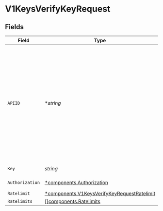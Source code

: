 # V1KeysVerifyKeyRequest


## Fields

| Field                                                                                                                                                                                                                        | Type                                                                                                                                                                                                                         | Required                                                                                                                                                                                                                     | Description                                                                                                                                                                                                                  | Example                                                                                                                                                                                                                      |
| ---------------------------------------------------------------------------------------------------------------------------------------------------------------------------------------------------------------------------- | ---------------------------------------------------------------------------------------------------------------------------------------------------------------------------------------------------------------------------- | ---------------------------------------------------------------------------------------------------------------------------------------------------------------------------------------------------------------------------- | ---------------------------------------------------------------------------------------------------------------------------------------------------------------------------------------------------------------------------- | ---------------------------------------------------------------------------------------------------------------------------------------------------------------------------------------------------------------------------- |
| `APIID`                                                                                                                                                                                                                      | **string*                                                                                                                                                                                                                    | :heavy_minus_sign:                                                                                                                                                                                                           | The id of the api where the key belongs to. This is optional for now but will be required soon.<br/>The key will be verified against the api's configuration. If the key does not belong to the api, the verification will fail. | api_1234                                                                                                                                                                                                                     |
| `Key`                                                                                                                                                                                                                        | *string*                                                                                                                                                                                                                     | :heavy_check_mark:                                                                                                                                                                                                           | The key to verify                                                                                                                                                                                                            | sk_1234                                                                                                                                                                                                                      |
| `Authorization`                                                                                                                                                                                                              | [*components.Authorization](../../models/components/authorization.md)                                                                                                                                                        | :heavy_minus_sign:                                                                                                                                                                                                           | Perform RBAC checks                                                                                                                                                                                                          |                                                                                                                                                                                                                              |
| `Ratelimit`                                                                                                                                                                                                                  | [*components.V1KeysVerifyKeyRequestRatelimit](../../models/components/v1keysverifykeyrequestratelimit.md)                                                                                                                    | :heavy_minus_sign:                                                                                                                                                                                                           | N/A                                                                                                                                                                                                                          |                                                                                                                                                                                                                              |
| `Ratelimits`                                                                                                                                                                                                                 | [][components.Ratelimits](../../models/components/ratelimits.md)                                                                                                                                                             | :heavy_minus_sign:                                                                                                                                                                                                           | N/A                                                                                                                                                                                                                          |                                                                                                                                                                                                                              |
